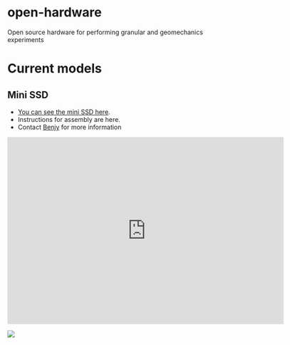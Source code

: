 # open-hardware
Open source hardware for performing granular and geomechanics experiments

# Current models


## Mini SSD

- [You can see the mini SSD here](https://github.com/benjym/open-hardware/blob/main/SSD/mini-SSD/3d-models/v3/binder_sprocket_idler_v4.stl).
- Instructions for assembly are here.
- Contact [Benjy](mailto:benjy.marks@sydney.edu.au) for more information

<iframe height='420' width='620' frameborder='0' src='https://render.githubusercontent.com/view/3d?url=https://raw.githubusercontent.com/benjym/open-hardware/main/SSD/mini-SSD/3d-models/v3/binder_sprocket_rotor_v4.stl' title='binder_sprocket_rotor_v4.stl'></iframe>

![](./mini-ssd.svg)
